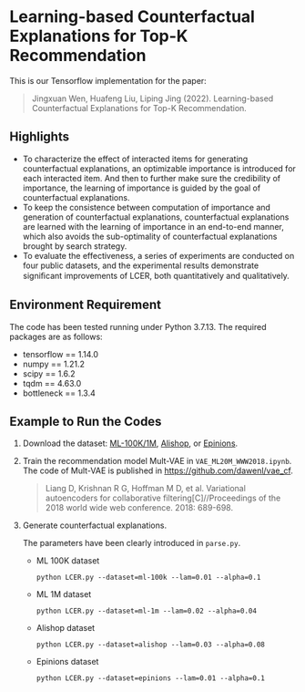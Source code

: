 # Learning-based Counterfactual Explanations for Top-K Recommendation

This is our Tensorflow implementation for the paper:

> Jingxuan Wen, Huafeng Liu, Liping Jing (2022). Learning-based Counterfactual Explanations for Top-K Recommendation.



## Highlights

- To characterize the effect of interacted items for generating counterfactual explanations, an optimizable importance is introduced for each interacted item. And then to further make sure the credibility of importance, the learning of importance is guided by the goal of counterfactual explanations.
- To keep the consistence between computation of importance and generation of counterfactual explanations, counterfactual explanations are learned with the learning of importance in an end-to-end manner, which also avoids the sub-optimality of counterfactual explanations brought by search strategy.
- To evaluate the effectiveness, a series of experiments are conducted on four public datasets, and the experimental results demonstrate signiﬁcant improvements of LCER, both quantitatively and qualitatively.



## Environment Requirement

The code has been tested running under Python 3.7.13. The required packages are as follows:

- tensorflow == 1.14.0
- numpy == 1.21.2
- scipy == 1.6.2
- tqdm == 4.63.0
- bottleneck == 1.3.4



## Example to Run the Codes

1. Download the dataset: [ML-100K/1M](https://grouplens.org/datasets/movielens/), [Alishop](https://jianxinma.github.io/disentangle-recsys.html), or [Epinions](http://www.trustlet.org/downloaded_epinions.html).

2. Train the recommendation model Mult-VAE in `VAE_ML20M_WWW2018.ipynb`. The code of Mult-VAE is published in https://github.com/dawenl/vae_cf.

   > Liang D, Krishnan R G, Hoffman M D, et al. Variational autoencoders for collaborative filtering[C]//Proceedings of the 2018 world wide web conference. 2018: 689-698.

3. Generate counterfactual explanations.

   The parameters have been clearly introduced in `parse.py`. 

   - ML 100K dataset

     ```
     python LCER.py --dataset=ml-100k --lam=0.01 --alpha=0.1
     ```

   - ML 1M dataset

     ```
     python LCER.py --dataset=ml-1m --lam=0.02 --alpha=0.04
     ```

   - Alishop dataset

     ```
     python LCER.py --dataset=alishop --lam=0.03 --alpha=0.08
     ```

   - Epinions dataset

     ```
     python LCER.py --dataset=epinions --lam=0.01 --alpha=0.1
     ```

     

